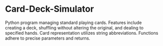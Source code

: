 # Card-Deck-Simulator
Python program managing standard playing cards. Features include creating a deck, shuffling without altering the original, and dealing to specified hands. Card representation utilizes string abbreviations. Functions adhere to precise parameters and returns.
